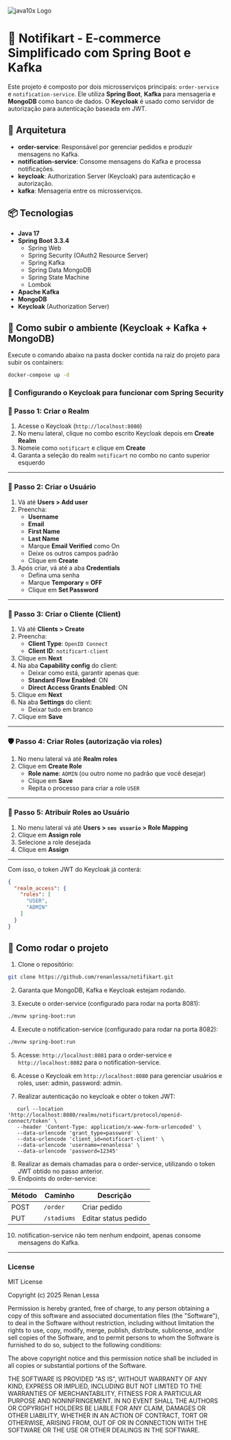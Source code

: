 ![java10x Logo](https://java10x.dev/wp-content/uploads/2024/12/logo-java.png)

# 🛒 Notifikart - E-commerce Simplificado com Spring Boot e Kafka

Este projeto é composto por dois microsserviços principais: `order-service` e `notification-service`. 
Ele utiliza **Spring Boot**, **Kafka** para mensageria e **MongoDB** como banco de dados. 
O **Keycloak** é usado como servidor de autorização para autenticação baseada em JWT.

## 🧱 Arquitetura

- **order-service**: Responsável por gerenciar pedidos e produzir mensagens no Kafka.
- **notification-service**: Consome mensagens do Kafka e processa notificações.
- **keycloak**: Authorization Server (Keycloak) para autenticação e autorização.
- **kafka**: Mensageria entre os microsserviços.

## 📦 Tecnologias

- **Java 17**
- **Spring Boot 3.3.4**
   - Spring Web
   - Spring Security (OAuth2 Resource Server)
   - Spring Kafka
   - Spring Data MongoDB
   - Spring State Machine
   - Lombok
- **Apache Kafka**
- **MongoDB**
- **Keycloak** (Authorization Server)

## 🚀 Como subir o ambiente (Keycloak + Kafka + MongoDB)

Execute o comando abaixo na pasta docker contida na raiz do projeto para subir os containers:

```bash
docker-compose up -d
```

### 🔐 Configurando o Keycloak para funcionar com Spring Security

### 🧭 Passo 1: Criar o Realm

1. Acesse o Keycloak (`http://localhost:8080`)
2. No menu lateral, clique no combo escrito Keycloak depois em **Create Realm**
3. Nomeie como `notificart` e clique em **Create**
4. Garanta a seleção do realm `notificart` no combo no canto superior esquerdo

---

### 👥 Passo 2: Criar o Usuário

1. Vá até **Users > Add user**
2. Preencha:
    - **Username**
    - **Email**
    - **First Name**
    - **Last Name**
    - Marque **Email Verified** como On
    - Deixe os outros campos padrão
    - Clique em **Create**
3. Após criar, vá até a aba **Credentials**
    - Defina uma senha
    - Marque **Temporary = OFF**
    - Clique em **Set Password**

---

### 🏢 Passo 3: Criar o Cliente (Client)

1. Vá até **Clients > Create**
2. Preencha:
    - **Client Type**: `OpenID Connect`
    - **Client ID**: `notificart-client`    
3. Clique em **Next**
4. Na aba **Capability config** do client:
    - Deixar como está, garantir apenas que: 
    - **Standard Flow Enabled**: ON
    - **Direct Access Grants Enabled**: ON
5. Clique em **Next**
6. Na aba **Settings** do client:
    - Deixar tudo em branco
7. Clique em **Save**

---

### 🛡️ Passo 4: Criar Roles (autorização via roles)

1. No menu lateral vá até **Realm roles**
2. Clique em **Create Role**
    - **Role name**: `ADMIN` (ou outro nome no padrão que você desejar)
    - Clique em **Save**
    - Repita o processo para criar a role `USER`

---

### 👤 Passo 5: Atribuir Roles ao Usuário

1. No menu lateral vá até **Users > `seu usuario` > Role Mapping**
2. Clique em **Assign role**
3. Selecione a role desejada
4. Clique em **Assign**

---

Com isso, o token JWT do Keycloak já conterá:

```json
{
  "realm_access": {
    "roles": [
      "USER",
      "ADMIN"
    ]
  }
}
```

## 🚀 Como rodar o projeto

1. Clone o repositório:

```bash
git clone https://github.com/renanlessa/notifikart.git
```

2. Garanta que MongoDB, Kafka e Keycloak estejam rodando.

3. Execute o order-service (configurado para rodar na porta 8081):

```bash
./mvnw spring-boot:run
```

4. Execute o notification-service (configurado para rodar na porta 8082):

```bash
./mvnw spring-boot:run
```

5. Acesse: `http://localhost:8081` para o order-service e `http://localhost:8082` para o notification-service.

6. Acesse o Keycloak em `http://localhost:8080` para gerenciar usuários e roles, user: admin, password: admin.

7. Realizar autenticação no keycloak e obter o token JWT:

```
   curl --location 'http://localhost:8080/realms/notificart/protocol/openid-connect/token' \
   --header 'Content-Type: application/x-www-form-urlencoded' \
   --data-urlencode 'grant_type=password' \
   --data-urlencode 'client_id=notificart-client' \
   --data-urlencode 'username=renanlessa' \
   --data-urlencode 'password=12345'
```
8. Realizar as demais chamadas para o order-service, utilizando o token JWT obtido no passo anterior.
9. Endpoints do order-service:

| Método | Caminho     | Descrição            |
|--------|-------------|----------------------|
| POST   | `/order`    | Criar pedido         |
| PUT    | `/stadiums` | Editar status pedido |

10. notification-service não tem nenhum endpoint, apenas consome mensagens do Kafka.

---

### License

MIT License

Copyright (c) 2025 Renan Lessa

Permission is hereby granted, free of charge, to any person obtaining a copy
of this software and associated documentation files (the "Software"), to deal
in the Software without restriction, including without limitation the rights
to use, copy, modify, merge, publish, distribute, sublicense, and/or sell
copies of the Software, and to permit persons to whom the Software is
furnished to do so, subject to the following conditions:

The above copyright notice and this permission notice shall be included in all
copies or substantial portions of the Software.

THE SOFTWARE IS PROVIDED "AS IS", WITHOUT WARRANTY OF ANY KIND, EXPRESS OR
IMPLIED, INCLUDING BUT NOT LIMITED TO THE WARRANTIES OF MERCHANTABILITY,
FITNESS FOR A PARTICULAR PURPOSE AND NONINFRINGEMENT. IN NO EVENT SHALL THE
AUTHORS OR COPYRIGHT HOLDERS BE LIABLE FOR ANY CLAIM, DAMAGES OR OTHER
LIABILITY, WHETHER IN AN ACTION OF CONTRACT, TORT OR OTHERWISE, ARISING FROM,
OUT OF OR IN CONNECTION WITH THE SOFTWARE OR THE USE OR OTHER DEALINGS IN THE
SOFTWARE.
